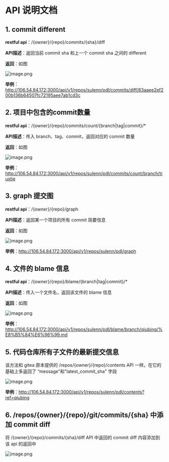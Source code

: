 # API 说明文档

## 1. commit different

**restful api**：/{owner}/{repo}/commits/{sha}/diff

**API描述**：返回当前 commit sha 和上一个 commit sha 之间的 different

**返回**：如图

![image.png](https://ww1.sinaimg.cn/large/006alGmrgy1geulf59oc3j30bx05jq30.jpg)

**举例**：http://106.54.84.172:3000/api/v1/repos/sulenn/pdl/commits/diff/83aaee2ef200b136b64507fc72195aee7ab1cd3c

## 2. 项目中包含的commit数量

**restful api**：/{owner}/{repo}/commits/count/{branch|tag|commit}/*

**API描述**：传入 branch、tag、commit，返回对应的 commit 数量

**返回**：如图

![image.png](https://ww1.sinaimg.cn/large/006alGmrgy1geulcm2y44j30l80nlmz9.jpg)

**举例**：http://106.54.84.172:3000/api/v1/repos/sulenn/pdl/commits/count/branch/trustie

## 3. graph 提交图

**restful api**：/{owner}/{repo}/graph

**API描述**：返回某一个项目的所有 commit 简要信息

**返回**：如图

![image.png](https://ww1.sinaimg.cn/large/006alGmrgy1geulia1wumj30l50blab1.jpg)

**举例**：http://106.54.84.172:3000/api/v1/repos/sulenn/pdl/graph

## 4. 文件的 blame 信息

**restful api**：/{owner}/{repo}/blame/{branch|tag|commit}/*

**API描述**：传入一个文件名，返回该文件的 blame 信息

**返回**：如图

![image.png](https://ww1.sinaimg.cn/large/006alGmrgy1geuln2vjccj30pn0hnt9y.jpg)

**举例**：http://106.54.84.172:3000/api/v1/repos/sulenn/pdl/blame/branch/qiubing/%E8%B5%84%E6%96%99.md

## 5. 代码仓库所有子文件的最新提交信息

该方法和 gitea 原本提供的 /repos/{owner}/{repo}/contents API 一样。在它的基础上多返回了 “message”和"latest_commit_sha" 字段

![image.png](https://ww1.sinaimg.cn/large/006alGmrgy1gewoa8md3dj30xv0sf0wq.jpg)

**举例**：http://106.54.84.172:3000/api/v1/repos/sulenn/pdl/contents?ref=qiubing

## 6. /repos/{owner}/{repo}/git/commits/{sha} 中添加 commit diff

将 /{owner}/{repo}/commits/{sha}/diff API 中返回的 commit diff 内容添加到该 api 的返回中

![image.png](https://ww1.sinaimg.cn/large/006alGmrgy1gf95eupgd9j30y30qpdir.jpg)